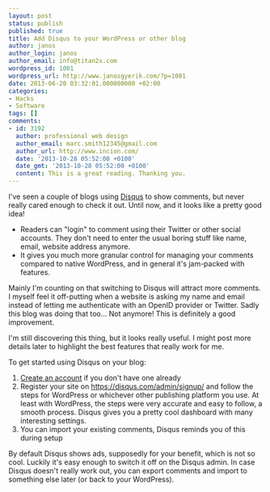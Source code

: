 ```yaml
---
layout: post
status: publish
published: true
title: Add Disqus to your WordPress or other blog
author: janos
author_login: janos
author_email: info@titan2x.com
wordpress_id: 1001
wordpress_url: http://www.janosgyerik.com/?p=1001
date: 2013-06-20 03:32:01.000000000 +02:00
categories:
- Hacks
- Software
tags: []
comments:
- id: 3192
  author: professional web design
  author_email: marc.smith12345@gmail.com
  author_url: http://www.incion.com/
  date: '2013-10-28 05:52:00 +0100'
  date_gmt: '2013-10-28 05:52:00 +0100'
  content: This is a great reading. Thanking you.
---
```

I've seen a couple of blogs using <a href="https://disqus.com/">Disqus</a> to show comments, but never really cared enough to check it out. Until now, and it looks like a pretty good idea!
<ul>
	<li>Readers can "login" to comment using their Twitter or other social accounts. They don't need to enter the usual boring stuff like name, email, website address anymore.</li>
	<li>It gives you much more granular control for managing your comments compared to native WordPress, and in general it's jam-packed with features.</li>
</ul>
Mainly I'm counting on that switching to Disqus will attract more comments. I myself feel it off-putting when a website is asking my name and email instead of letting me authenticate with an OpenID provider or Twitter. Sadly this blog was doing that too... Not anymore! This is definitely a good improvement.

I'm still discovering this thing, but it looks really useful. I might post more details later to highlight the best features that really work for me.

To get started using Disqus on your blog:
<ol>
	<li><a href="http://disqus.com/">Create an account</a> if you don't have one already</li>
	<li>Register your site on <a href="https://disqus.com/admin/signup/">https://disqus.com/admin/signup/</a> and follow the steps for WordPress or whichever other publishing platform you use. At least with WordPress, the steps were very accurate and easy to follow, a smooth process. Disqus gives you a pretty cool dashboard with many interesting settings.</li>
	<li>You can import your existing comments, Disqus reminds you of this during setup</li>
</ol>
By default Disqus shows ads, supposedly for your benefit, which is not so cool. Luckily it's easy enough to switch it off on the Disqus admin. In case Disqus doesn't really work out, you can export comments and import to something else later (or back to your WordPress).

